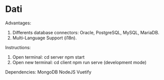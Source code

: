 # Dati

Advantages:
1. Differents database connectors: Oracle, PostgreSQL, MySQL, MariaDB.
2. Multi-Language Support (i18n).

Instructions:
1. Open terminal:
cd server
npm start
2. Open new terminal:
cd client
npm run serve (development mode)

Dependencies:
MongoDB
NodeJS
Vuetify